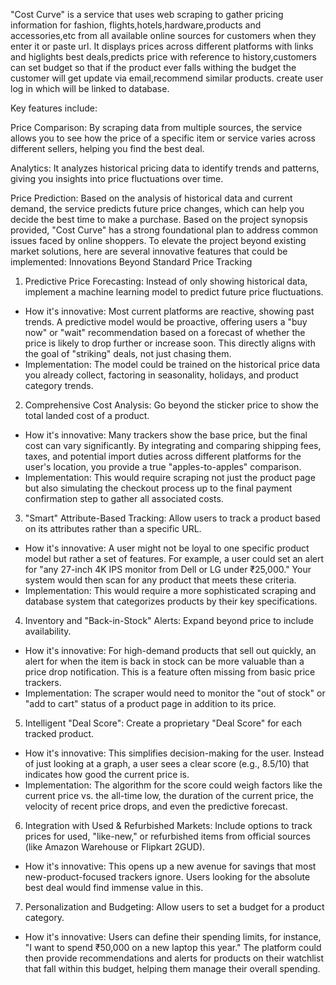 "Cost Curve" is a service that uses web scraping to gather pricing information for fashion, flights,hotels,hardware,products and accessories,etc from all available online sources for customers when they enter it or paste url. It displays prices across different platforms with links and higlights best deals,predicts price with reference to history,customers can set budget so that if the product ever falls withing the budget the customer will get update via email,recommend similar products.
create user log in which will be linked to database.

Key features include:

Price Comparison: By scraping data from multiple sources, the service allows you to see how the price of a specific item or service varies across different sellers, helping you find the best deal.

Analytics: It analyzes historical pricing data to identify trends and patterns, giving you insights into price fluctuations over time.

Price Prediction: Based on the analysis of historical data and current demand, the service predicts future price changes, which can help you decide the best time to make a purchase.
Based on the project synopsis provided, "Cost Curve" has a strong foundational plan to address common issues faced by online shoppers. To elevate the project beyond existing market solutions, here are several innovative features that could be implemented:
Innovations Beyond Standard Price Tracking
1. Predictive Price Forecasting:
Instead of only showing historical data, implement a machine learning model to predict future price fluctuations.
 * How it's innovative: Most current platforms are reactive, showing past trends. A predictive model would be proactive, offering users a "buy now" or "wait" recommendation based on a forecast of whether the price is likely to drop further or increase soon. This directly aligns with the goal of "striking" deals, not just chasing them.
 * Implementation: The model could be trained on the historical price data you already collect, factoring in seasonality, holidays, and product category trends.
2. Comprehensive Cost Analysis:
Go beyond the sticker price to show the total landed cost of a product.
 * How it's innovative: Many trackers show the base price, but the final cost can vary significantly. By integrating and comparing shipping fees, taxes, and potential import duties across different platforms for the user's location, you provide a true "apples-to-apples" comparison.
 * Implementation: This would require scraping not just the product page but also simulating the checkout process up to the final payment confirmation step to gather all associated costs.
3. "Smart" Attribute-Based Tracking:
Allow users to track a product based on its attributes rather than a specific URL.
 * How it's innovative: A user might not be loyal to one specific product model but rather a set of features. For example, a user could set an alert for "any 27-inch 4K IPS monitor from Dell or LG under ₹25,000." Your system would then scan for any product that meets these criteria.
 * Implementation: This would require a more sophisticated scraping and database system that categorizes products by their key specifications.
4. Inventory and "Back-in-Stock" Alerts:
Expand beyond price to include availability.
 * How it's innovative: For high-demand products that sell out quickly, an alert for when the item is back in stock can be more valuable than a price drop notification. This is a feature often missing from basic price trackers.
 * Implementation: The scraper would need to monitor the "out of stock" or "add to cart" status of a product page in addition to its price.
5. Intelligent "Deal Score":
Create a proprietary "Deal Score" for each tracked product.
 * How it's innovative: This simplifies decision-making for the user. Instead of just looking at a graph, a user sees a clear score (e.g., 8.5/10) that indicates how good the current price is.
 * Implementation: The algorithm for the score could weigh factors like the current price vs. the all-time low, the duration of the current price, the velocity of recent price drops, and even the predictive forecast.
6. Integration with Used & Refurbished Markets:
Include options to track prices for used, "like-new," or refurbished items from official sources (like Amazon Warehouse or Flipkart 2GUD).
 * How it's innovative: This opens up a new avenue for savings that most new-product-focused trackers ignore. Users looking for the absolute best deal would find immense value in this.
7. Personalization and Budgeting:
Allow users to set a budget for a product category.
 * How it's innovative: Users can define their spending limits, for instance, "I want to spend ₹50,000 on a new laptop this year." The platform could then provide recommendations and alerts for products on their watchlist that fall within this budget, helping them manage their overall spending.